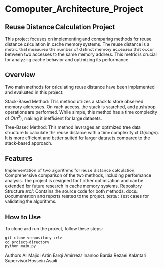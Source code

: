 # Comoputer_Architecture_Project

## Reuse Distance Calculation Project
This project focuses on implementing and comparing methods for reuse distance calculation in cache memory systems. The reuse distance is a metric that measures the number of distinct memory accesses that occur between two accesses to the same memory address. This metric is crucial for analyzing cache behavior and optimizing its performance.

## Overview
Two main methods for calculating reuse distance have been implemented and evaluated in this project:

Stack-Based Method: This method utilizes a stack to store observed memory addresses. On each access, the stack is searched, and push/pop operations are performed. While simple, this method has a time complexity of $O(n^2)$, making it inefficient for large datasets.

Tree-Based Method: This method leverages an optimized tree data structure to calculate the reuse distance with a time complexity of $O(nlogn)$. It is more efficient and better suited for larger datasets compared to the stack-based approach.

## Features
Implementation of two algorithms for reuse distance calculation.
Comprehensive comparison of the two methods, including performance analysis.
The project is designed for further optimization and can be extended for future research in cache memory systems.
Repository Structure
src/: Contains the source code for both methods.
docs/: Documentation and reports related to the project.
tests/: Test cases for validating the algorithms.
## How to Use
To clone and run the project, follow these steps:

```
git clone <repository-url>
cd project-directory
python main.py
```
Authors
Ali Majidi
Artin Barqi
Amirreza Inanloo
Bardia Rezaei Kalantari
Supervisor
Hossein Asadi
